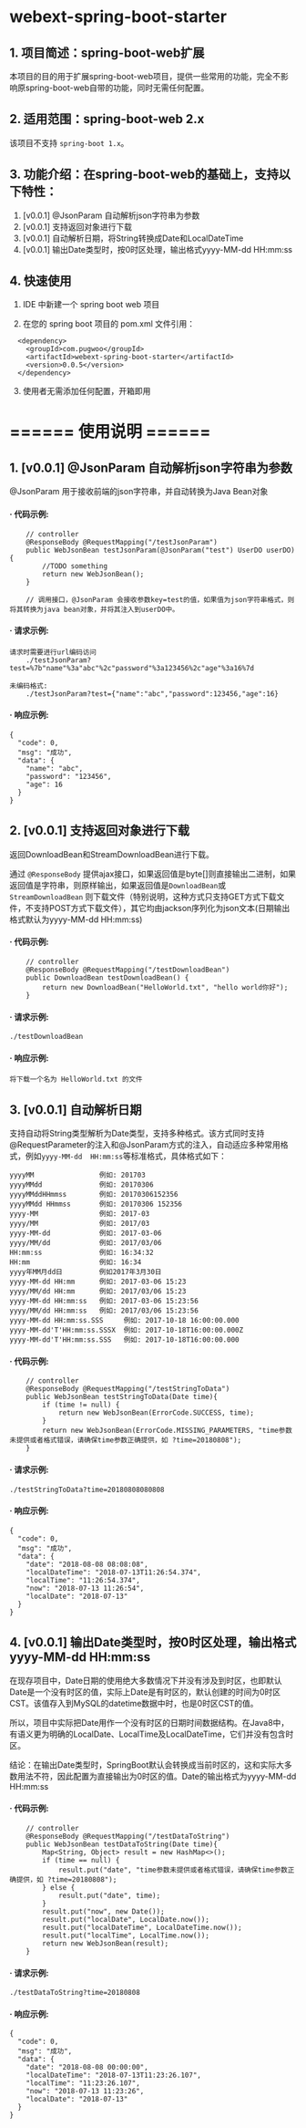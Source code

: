 # webext-spring-boot-starter

## 1. 项目简述：spring-boot-web扩展

本项目的目的用于扩展spring-boot-web项目，提供一些常用的功能，完全不影响原spring-boot-web自带的功能，同时无需任何配置。

## 2. 适用范围：spring-boot-web 2.x

 该项目不支持 ``spring-boot 1.x``。

## 3. 功能介绍：在spring-boot-web的基础上，支持以下特性：
1. [v0.0.1] @JsonParam 自动解析json字符串为参数
2. [v0.0.1] 支持返回对象进行下载
3. [v0.0.1] 自动解析日期，将String转换成Date和LocalDateTime
4. [v0.0.1] 输出Date类型时，按0时区处理，输出格式yyyy-MM-dd HH:mm:ss

## 4. 快速使用

1. IDE 中新建一个 spring boot web 项目

2. 在您的 spring boot 项目的 pom.xml 文件引用：
```
  <dependency>
    <groupId>com.pugwoo</groupId>
    <artifactId>webext-spring-boot-starter</artifactId>
    <version>0.0.5</version>
  </dependency>
```

3. 使用者无需添加任何配置，开箱即用

# ====== 使用说明 ======

## 1. [v0.0.1] @JsonParam 自动解析json字符串为参数
  @JsonParam 用于接收前端的json字符串，并自动转换为Java Bean对象

#### · 代码示例: 
```
    // controller
    @ResponseBody @RequestMapping("/testJsonParam")
    public WebJsonBean testJsonParam(@JsonParam("test") UserDO userDO){
        //TODO something
        return new WebJsonBean();
    }
    
    // 调用接口，@JsonParam 会接收参数key=test的值，如果值为json字符串格式，则将其转换为java bean对象，并将其注入到userDO中。 
```
#### · 请求示例: 
```
请求时需要进行url编码访问
    ./testJsonParam?test=%7b"name"%3a"abc"%2c"password"%3a123456%2c"age"%3a16%7d

未编码格式: 
    ./testJsonParam?test={"name":"abc","password":123456,"age":16}
```
#### · 响应示例: 
```
{
  "code": 0,
  "msg": "成功",
  "data": {
    "name": "abc",
    "password": "123456",
    "age": 16
  }
}
```

## 2. [v0.0.1] 支持返回对象进行下载

返回DownloadBean和StreamDownloadBean进行下载。

通过 ``@ResponseBody`` 提供ajax接口，如果返回值是byte[]则直接输出二进制，如果返回值是字符串，则原样输出，如果返回值是``DownloadBean``或``StreamDownloadBean``
则下载文件（特别说明，这种方式只支持GET方式下载文件，不支持POST方式下载文件），其它均由jackson序列化为json文本(日期输出格式默认为yyyy-MM-dd HH:mm:ss)

#### · 代码示例: 
```
    // controller
    @ResponseBody @RequestMapping("/testDownloadBean")
    public DownloadBean testDownloadBean() {
        return new DownloadBean("HelloWorld.txt", "hello world你好");
    }
```
#### · 请求示例: 
```
./testDownloadBean
```
#### · 响应示例: 
```
将下载一个名为 HelloWorld.txt 的文件
```

## 3. [v0.0.1] 自动解析日期

支持自动将String类型解析为Date类型，支持多种格式。该方式同时支持@RequestParameter的注入和@JsonParam方式的注入，自动适应多种常用格式，例如``yyyy-MM-dd 
HH:mm:ss``等标准格式，具体格式如下：

```
yyyyMM                例如: 201703
yyyyMMdd              例如: 20170306
yyyyMMddHHmmss        例如: 20170306152356
yyyyMMdd HHmmss       例如: 20170306 152356
yyyy-MM               例如: 2017-03
yyyy/MM               例如: 2017/03
yyyy-MM-dd            例如: 2017-03-06
yyyy/MM/dd            例如: 2017/03/06
HH:mm:ss              例如: 16:34:32
HH:mm                 例如: 16:34
yyyy年MM月dd日         例如2017年3月30日
yyyy-MM-dd HH:mm      例如: 2017-03-06 15:23
yyyy/MM/dd HH:mm      例如: 2017/03/06 15:23
yyyy-MM-dd HH:mm:ss   例如: 2017-03-06 15:23:56
yyyy/MM/dd HH:mm:ss   例如: 2017/03/06 15:23:56
yyyy-MM-dd HH:mm:ss.SSS     例如: 2017-10-18 16:00:00.000
yyyy-MM-dd'T'HH:mm:ss.SSSX  例如: 2017-10-18T16:00:00.000Z
yyyy-MM-dd'T'HH:mm:ss.SSS   例如: 2017-10-18T16:00:00.000
```

#### · 代码示例: 
```
    // controller
    @ResponseBody @RequestMapping("/testStringToData")
    public WebJsonBean testStringToData(Date time){
        if (time != null) {
            return new WebJsonBean(ErrorCode.SUCCESS, time);
        }
        return new WebJsonBean(ErrorCode.MISSING_PARAMETERS, "time参数未提供或者格式错误，请确保time参数正确提供，如 ?time=20180808");
    }
```
#### · 请求示例: 
```
./testStringToData?time=20180808080808
```
#### · 响应示例: 
```
{
  "code": 0,
  "msg": "成功",
  "data": {
    "date": "2018-08-08 08:08:08",
    "localDateTime": "2018-07-13T11:26:54.374",
    "localTime": "11:26:54.374",
    "now": "2018-07-13 11:26:54",
    "localDate": "2018-07-13"
  }
}
```


## 4. [v0.0.1] 输出Date类型时，按0时区处理，输出格式yyyy-MM-dd HH:mm:ss

在现存项目中，Date日期的使用绝大多数情况下并没有涉及到时区，也即默认Date是一个没有时区的值，实际上Date是有时区的，默认创建的时间为0时区CST。该值存入到MySQL的datetime数据中时，也是0时区CST的值。

所以，项目中实际把Date用作一个没有时区的日期时间数据结构。在Java8中，有语义更为明确的LocalDate、LocalTime及LocalDateTime，它们并没有包含时区。

结论：在输出Date类型时，SpringBoot默认会转换成当前时区的，这和实际大多数用法不符，因此配置为直接输出为0时区的值。Date的输出格式为yyyy-MM-dd HH:mm:ss

#### · 代码示例: 
```
    // controller
    @ResponseBody @RequestMapping("/testDataToString")
    public WebJsonBean testDataToString(Date time){
        Map<String, Object> result = new HashMap<>();
        if (time == null) {
            result.put("date", "time参数未提供或者格式错误，请确保time参数正确提供，如 ?time=20180808");
        } else {
            result.put("date", time);
        }
        result.put("now", new Date());
        result.put("localDate", LocalDate.now());
        result.put("localDateTime", LocalDateTime.now());
        result.put("localTime", LocalTime.now());
        return new WebJsonBean(result);
    }
```
#### · 请求示例: 
```
./testDataToString?time=20180808
```
#### · 响应示例: 
```
{
  "code": 0,
  "msg": "成功",
  "data": {
    "date": "2018-08-08 00:00:00",
    "localDateTime": "2018-07-13T11:23:26.107",
    "localTime": "11:23:26.107",
    "now": "2018-07-13 11:23:26",
    "localDate": "2018-07-13"
  }
}
```

